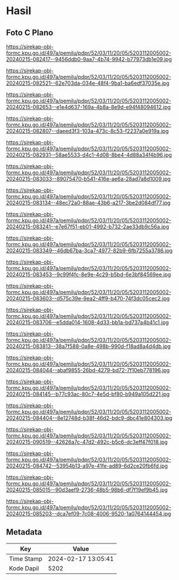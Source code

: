 # Hasil

## Foto C Plano

https://sirekap-obj-formc.kpu.go.id/497a/pemilu/pdpr/52/03/11/20/05/5203112005002-20240215-082417--9456ddb0-9aa7-4b74-9942-b77973db1e09.jpg

https://sirekap-obj-formc.kpu.go.id/497a/pemilu/pdpr/52/03/11/20/05/5203112005002-20240215-082521--62e703da-034e-48f4-9ba1-ba6edf37035e.jpg

https://sirekap-obj-formc.kpu.go.id/497a/pemilu/pdpr/52/03/11/20/05/5203112005002-20240215-082653--e1e4d637-169a-4b8a-8e9d-e94f48094612.jpg

https://sirekap-obj-formc.kpu.go.id/497a/pemilu/pdpr/52/03/11/20/05/5203112005002-20240215-082807--daeed3f3-103a-473c-8c53-f2237a0e919a.jpg

https://sirekap-obj-formc.kpu.go.id/497a/pemilu/pdpr/52/03/11/20/05/5203112005002-20240215-082931--58ae5533-d4c1-4d08-8be4-4d88a34f4b96.jpg

https://sirekap-obj-formc.kpu.go.id/497a/pemilu/pdpr/52/03/11/20/05/5203112005002-20240215-083033--89075470-b541-416e-ae6a-28ad7a8d1009.jpg

https://sirekap-obj-formc.kpu.go.id/497a/pemilu/pdpr/52/03/11/20/05/5203112005002-20240215-083134--48ec72a0-88ae-43b6-a217-3be2d084df77.jpg

https://sirekap-obj-formc.kpu.go.id/497a/pemilu/pdpr/52/03/11/20/05/5203112005002-20240215-083241--e7e67f51-eb01-4992-b732-2ae33db9c56a.jpg

https://sirekap-obj-formc.kpu.go.id/497a/pemilu/pdpr/52/03/11/20/05/5203112005002-20240215-083349--46db67ba-3ca7-4977-82b9-6fb7255a3786.jpg

https://sirekap-obj-formc.kpu.go.id/497a/pemilu/pdpr/52/03/11/20/05/5203112005002-20240215-083453--9c99f4fc-8e9e-4c29-b5bd-6e3bf84569ee.jpg

https://sirekap-obj-formc.kpu.go.id/497a/pemilu/pdpr/52/03/11/20/05/5203112005002-20240215-083603--d575c39e-9ea2-4ff9-b470-74f3dc05cec2.jpg

https://sirekap-obj-formc.kpu.go.id/497a/pemilu/pdpr/52/03/11/20/05/5203112005002-20240215-083706--e5dda014-1608-4d33-bb1a-bd737a4b41c1.jpg

https://sirekap-obj-formc.kpu.go.id/497a/pemilu/pdpr/52/03/11/20/05/5203112005002-20240215-083813--38a7f588-0a8e-498b-990d-f18ad8a4d4db.jpg

https://sirekap-obj-formc.kpu.go.id/497a/pemilu/pdpr/52/03/11/20/05/5203112005002-20240215-084044--abaf9855-26bd-4279-bd72-7f10eb778196.jpg

https://sirekap-obj-formc.kpu.go.id/497a/pemilu/pdpr/52/03/11/20/05/5203112005002-20240215-084145--b77c93ac-80c7-4e5d-bf80-b949a105d221.jpg

https://sirekap-obj-formc.kpu.go.id/497a/pemilu/pdpr/52/03/11/20/05/5203112005002-20240215-084404--8e12748d-b38f-46d2-bdc9-dbc41e804303.jpg

https://sirekap-obj-formc.kpu.go.id/497a/pemilu/pdpr/52/03/11/20/05/5203112005002-20240215-090519--42626a7c-47d2-492c-b5c6-dc3eff47f018.jpg

https://sirekap-obj-formc.kpu.go.id/497a/pemilu/pdpr/52/03/11/20/05/5203112005002-20240215-084742--53954b13-a97e-41fe-ad89-6d2ce20fb6fd.jpg

https://sirekap-obj-formc.kpu.go.id/497a/pemilu/pdpr/52/03/11/20/05/5203112005002-20240215-085015--90d3aef9-2736-48b5-98b6-df7f19ef9b45.jpg

https://sirekap-obj-formc.kpu.go.id/497a/pemilu/pdpr/52/03/11/20/05/5203112005002-20240215-085203--dca7ef09-7c08-4006-9520-1a0764144454.jpg


## Metadata

| Key        | Value               |
| ---------- | ------------------- |
| Time Stamp | 2024-02-17 13:05:41 |
| Kode Dapil | 5202                |



